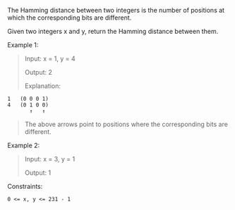 The Hamming distance between two integers is the number of positions at which the corresponding bits are different.

Given two integers x and y, return the Hamming distance between them.


Example 1:
> Input: x = 1, y = 4
> 
> Output: 2
> 
> Explanation:
```
1   (0 0 0 1)
4   (0 1 0 0)
       ↑   ↑
```
> The above arrows point to positions where the corresponding bits are different.


Example 2:
> Input: x = 3, y = 1
> 
> Output: 1
 

Constraints:

`0 <= x, y <= 231 - 1`